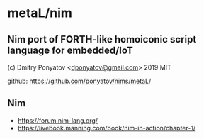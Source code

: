 # metaL/nim
## Nim port of FORTH-like homoiconic script language for embedded/IoT

(c) Dmitry Ponyatov <<dponyatov@gmail.com>> 2019 MIT

github: https://github.com/ponyatov/nims/metaL/

## Nim

* https://forum.nim-lang.org/
* https://livebook.manning.com/book/nim-in-action/chapter-1/
